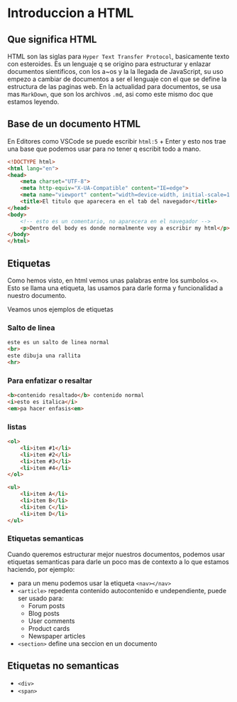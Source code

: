 # Introduccion a HTML

## Que significa HTML
HTML son las siglas para `Hyper Text Transfer Protocol`, basicamente texto con esteroides.
Es un lenguaje q se origino para estructurar y enlazar documentos sientificos, con los a~os y la la llegada de JavaScript, su uso empezo a cambiar de documentos a ser el lenguaje con el que se define la estructura de las paginas web.
En la actualidad para documentos, se usa mas `MarkDown`, que son los archivos `.md`, asi como este mismo doc que estamos leyendo.

## Base de un documento HTML
En Editores como VSCode se puede escribir `html:5` + Enter y esto nos trae una base que podemos usar para no tener q escribit todo a mano.
```html
<!DOCTYPE html>
<html lang="en">
<head>
    <meta charset="UTF-8">
    <meta http-equiv="X-UA-Compatible" content="IE=edge">
    <meta name="viewport" content="width=device-width, initial-scale=1.0">
    <title>El titulo que aparecera en el tab del navegador</title>
</head>
<body>
    <!-- esto es un comentario, no aparecera en el navegador -->
    <p>Dentro del body es donde normalmente voy a escribir my html</p>
</body>
</html>
```

## Etiquetas
Como hemos visto, en html vemos unas palabras entre los sumbolos `<>`.
Esto se llama una etiqueta, las usamos para darle forma y funcionalidad a nuestro documento.

Veamos unos ejemplos de etiquetas

### Salto de linea
```html
este es un salto de linea normal
<br>
este dibuja una rallita
<hr> 
```

### Para enfatizar o resaltar
```html
<b>contenido resaltado</b> contenido normal
<i>esto es italica</i>
<em>pa hacer enfasis<em>
```


### listas
```html
<ol>
    <li>item #1</li>
    <li>item #2</li>
    <li>item #3</li>
    <li>item #4</li>
</ol>

<ul>
    <li>item A</li>
    <li>item B</li>
    <li>item C</li>
    <li>item D</li>
</ul>

```

### Etiquetas semanticas
Cuando queremos estructurar mejor nuestros documentos, podemos usar etiquetas semanticas para darle un poco mas de contexto a lo que estamos haciendo, por ejemplo:
- para un menu podemos usar la etiqueta `<nav></nav>`
- `<article>` repedenta contenido autocontenido e undependiente, puede ser usado para:
    - Forum posts
    - Blog posts
    - User comments
    - Product cards
    - Newspaper articles
- `<section>` define una seccion en un documento


## Etiquetas no semanticas
- `<div>`
- `<span>` 
